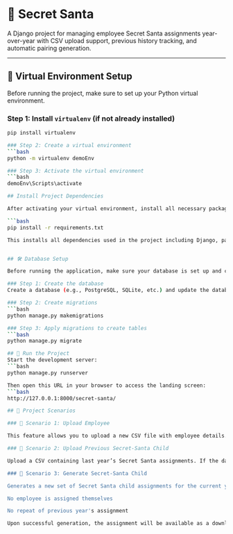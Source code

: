 # 🎅 Secret Santa

A Django project for managing employee Secret Santa assignments year-over-year with CSV upload support, previous history tracking, and automatic pairing generation.

---

## 🧰 Virtual Environment Setup

Before running the project, make sure to set up your Python virtual environment.

### Step 1: Install `virtualenv` (if not already installed)
```bash
pip install virtualenv

### Step 2: Create a virtual environment
```bash
python -m virtualenv demoEnv

### Step 3: Activate the virtual environment
```bash
demoEnv\Scripts\activate

## Install Project Dependencies

After activating your virtual environment, install all necessary packages:

```bash
pip install -r requirements.txt

This installs all dependencies used in the project including Django, pandas, etc.


## 🛠️ Database Setup

Before running the application, make sure your database is set up and credentials are configured in settings.py.

### Step 1: Create the database
Create a database (e.g., PostgreSQL, SQLite, etc.) and update the database settings in your Django settings.py.

### Step 2: Create migrations
```bash
python manage.py makemigrations

### Step 3: Apply migrations to create tables
```bash
python manage.py migrate

## 🚀 Run the Project
Start the development server:
```bash
python manage.py runserver

Then open this URL in your browser to access the landing screen:
```bash
http://127.0.0.1:8000/secret-santa/

## 📂 Project Scenarios

### 📁 Scenario 1: Upload Employee

This feature allows you to upload a new CSV file with employee details. The data will be stored in the database.

### 📁 Scenario 2: Upload Previous Secret-Santa Child

Upload a CSV containing last year’s Secret Santa assignments. If the data doesn't already exist in the database, it will be created.

### 🎲 Scenario 3: Generate Secret-Santa Child

Generates a new set of Secret Santa child assignments for the current year. The logic ensures:

No employee is assigned themselves

No repeat of previous year's assignment

Upon successful generation, the assignment will be available as a downloadable CSV file.